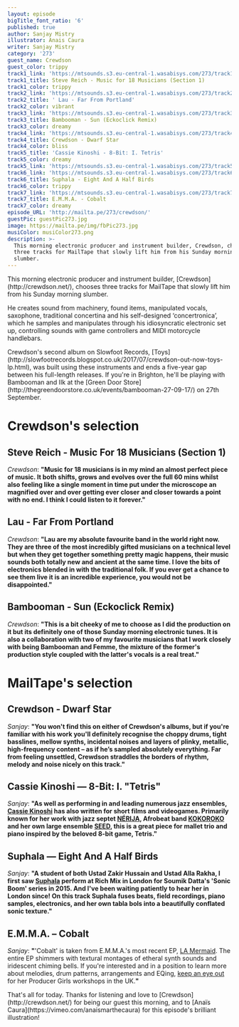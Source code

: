 ```yaml
---
layout: episode
bigTitle_font_ratio: '6'
published: true
author: Sanjay Mistry
illustrator: Anais Caura
writer: Sanjay Mistry
category: '273'
guest_name: Crewdson
guest_color: trippy
track1_link: 'https://mtsounds.s3.eu-central-1.wasabisys.com/273/track1.mp3'
track1_title: Steve Reich - Music for 18 Musicians (Section 1)
track1_color: trippy
track2_link: 'https://mtsounds.s3.eu-central-1.wasabisys.com/273/track2.mp3'
track2_title: ' Lau - Far From Portland'
track2_color: vibrant
track3_link: 'https://mtsounds.s3.eu-central-1.wasabisys.com/273/track3.mp3'
track3_title: Bambooman - Sun (Eckoclick Remix)
track3_color: dreamy
track4_link: 'https://mtsounds.s3.eu-central-1.wasabisys.com/273/track4.mp3'
track4_title: Crewdson - Dwarf Star
track4_color: bliss
track5_title: 'Cassie Kinoshi - 8-Bit: I. Tetris'
track5_color: dreamy
track5_link: 'https://mtsounds.s3.eu-central-1.wasabisys.com/273/track5.mp3'
track6_link: 'https://mtsounds.s3.eu-central-1.wasabisys.com/273/track6.mp3'
track6_title: Suphala - Eight And A Half Birds
track6_color: trippy
track7_link: 'https://mtsounds.s3.eu-central-1.wasabisys.com/273/track7.mp3'
track7_title: E.M.M.A. - Cobalt
track7_color: dreamy
episode_URL: 'http://mailta.pe/273/crewdson/'
guestPic: guestPic273.jpg
image: https://mailta.pe/img/fbPic273.jpg
musiColor: musiColor273.png
description: >-
  This morning electronic producer and instrument builder, Crewdson, chooses
  three tracks for MailTape that slowly lift him from his Sunday morning
  slumber.
---
```

<p id="introduction">This morning electronic producer and instrument builder, [Crewdson](http://crewdson.net/), chooses three tracks for MailTape that slowly lift him from his Sunday morning slumber.</p>
<p>He creates sound from machinery, found items, manipulated vocals, saxophone, traditional concertina and his self-designed ‘concertronica’, which he samples and manipulates through his idiosyncratic electronic set up, controlling sounds with game controllers and MIDI motorcycle handlebars.</p>
<p>Crewdson's second album on Slowfoot Records, [Toys](http://slowfootrecords.blogspot.co.uk/2017/07/crewdson-out-now-toys-lp.html), was built using these instruments and ends a five-year gap between his full-length releases. If you're in Brighton, he'll be playing with Bambooman and Ilk at the [Green Door Store](http://thegreendoorstore.co.uk/events/bambooman-27-09-17/) on 27th September.</p> 


# Crewdson's selection


## Steve Reich - Music For 18 Musicians (Section 1)
_Crewdson_: **"**Music for 18 musicians is in my mind an almost perfect piece of music. It both shifts, grows and evolves over the full 60 mins whilst also feeling like a single moment in time put under the microscope an magnified over and over getting ever closer and closer towards a point with no end. I think I could listen to it forever.**"**

## Lau - Far From Portland
_Crewdson_: **"**Lau are my absolute favourite band in the world right now. They are three of the most incredibly gifted musicians on a technical level but when they get together something pretty magic happens, their music sounds both totally new and ancient at the same time. I love the bits of electronics blended in with the traditional folk. If you ever get a chance to see them live it is an incredible experience, you would not be disappointed.**"**

## Bambooman - Sun (Eckoclick Remix)
_Crewdson_: **"**This is a bit cheeky of me to choose as I did the production on it but its definitely one of those Sunday morning electronic tunes. It is also a collaboration with two of my favourite musicians that I work closely with being Bambooman and Femme, the mixture of the former's production style coupled with the latter's vocals is a real treat.**"**


# MailTape's selection

## Crewdson - Dwarf Star
_Sanjay_: **"**You won't find this on either of Crewdson's albums, but if you're familiar with his work you'll definitely recognise the choppy drums, tight basslines, mellow synths, incidental noises and layers of plinky, metallic, high-frequency content – as if he’s sampled absolutely everything. Far from feeling unsettled, Crewdson straddles the borders of rhythm, melody and noise nicely on this track.**"**

## Cassie Kinoshi — 8-Bit: I. "Tetris"
_Sanjay_: **"**As well as performing in and leading numerous jazz ensembles, [Cassie Kinoshi](https://www.cassiekinoshi.com) has also written for short films and videogames. Primarily known for her work with jazz septet [NÉRIJA](http://www.nerijamusic.com/), Afrobeat band [KOKOROKO](https://www.facebook.com/kokorokomusic/) and her own large ensemble [SEED](https://www.facebook.com/seedensemble/), this is a great piece for mallet trio and piano inspired by the beloved 8-bit game, Tetris.**"**

## Suphala — Eight And A Half Birds
_Sanjay_: **"**A student of both Ustad Zakir Hussain and Ustad Alla Rakha, I first saw [Suphala](http://www.suphala.com/) perform at Rich Mix in London for Soumik Datta's 'Sonic Boom' series in 2015. And I've been waiting patiently to hear her in London since! On this track Suphala fuses beats, field recordings, piano samples, electronics, and her own tabla bols into a beautifully conflated sonic texture.**"**

## E.M.M.A. – Cobalt
_Sanjay_: **"**'Cobalt' is taken from E.M.M.A.'s most recent EP, [LA Mermaid](https://astralplanerecordings.bandcamp.com/album/la-mermaid). The entire EP shimmers with textural montages of etheral synth sounds and iridescent chiming bells. If you're interested and in a position to learn more about melodies, drum patterns, arrangements and EQing, [keep an eye out](https://twitter.com/oiiiemma) for her Producer Girls workshops in the UK.**"**

<p id="outroduction">That's all for today. Thanks for listening and love to [Crewdson](http://crewdson.net/) for being our guest this morning, and to [Anaïs Caura](https://vimeo.com/anaismarthecaura) for this episode's brilliant illustration!</p>
